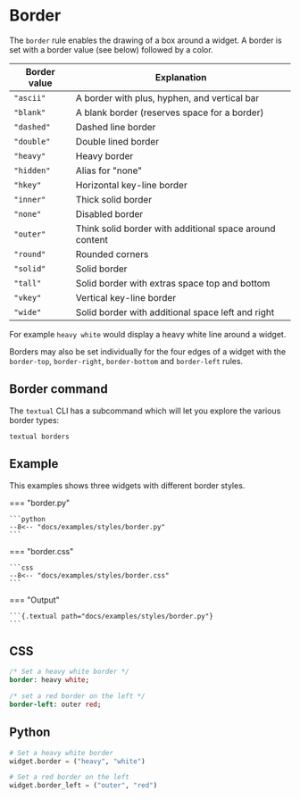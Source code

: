 # Border

The `border` rule enables the drawing of a box around a widget. A border is set with a border value (see below) followed by a color.

| Border value | Explanation                                             |
| ------------ | ------------------------------------------------------- |
| `"ascii"`    | A border with plus, hyphen, and vertical bar            |
| `"blank"`    | A blank border (reserves space for a border)            |
| `"dashed"`   | Dashed line border                                      |
| `"double"`   | Double lined border                                     |
| `"heavy"`    | Heavy border                                            |
| `"hidden"`   | Alias for "none"                                        |
| `"hkey"`     | Horizontal key-line border                              |
| `"inner"`    | Thick solid border                                      |
| `"none"`     | Disabled border                                         |
| `"outer"`    | Think solid border with additional space around content |
| `"round"`    | Rounded corners                                         |
| `"solid"`    | Solid border                                            |
| `"tall"`     | Solid border with extras space top and bottom           |
| `"vkey"`     | Vertical key-line border                                |
| `"wide"`     | Solid border with additional space left and right       |

For example `heavy white` would display a heavy white line around a widget.

Borders may also be set individually for the four edges of a widget with the `border-top`, `border-right`, `border-bottom` and `border-left` rules.

## Border command

The `textual` CLI has a subcommand which will let you explore the various border types:

```
textual borders
```

## Example

This examples shows three widgets with different border styles.

=== "border.py"

    ```python
    --8<-- "docs/examples/styles/border.py"
    ```

=== "border.css"

    ```css
    --8<-- "docs/examples/styles/border.css"
    ```

=== "Output"

    ```{.textual path="docs/examples/styles/border.py"}
    ```

## CSS

```sass
/* Set a heavy white border */
border: heavy white;

/* set a red border on the left */
border-left: outer red;
```

## Python

```python
# Set a heavy white border
widget.border = ("heavy", "white")

# Set a red border on the left
widget.border_left = ("outer", "red")
```

